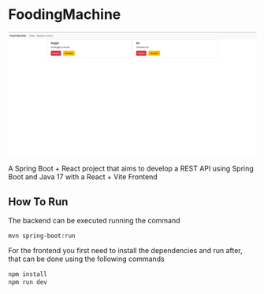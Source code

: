 # FoodingMachine

![List_Window](https://raw.githubusercontent.com/Fukubi/foodmachine/main/images/List.png)

A Spring Boot + React project that aims to develop a REST API using Spring Boot and Java 17 with a React + Vite Frontend

## How To Run

The backend can be executed running the command

```
mvn spring-boot:run
```

For the frontend you first need to install the dependencies and run after, that can be done using the following commands

```
npm install
npm run dev
```
